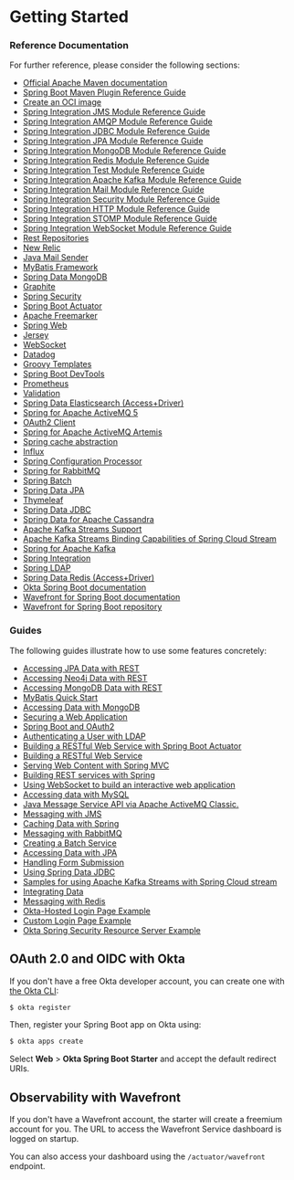 # Getting Started

### Reference Documentation
For further reference, please consider the following sections:

* [Official Apache Maven documentation](https://maven.apache.org/guides/index.html)
* [Spring Boot Maven Plugin Reference Guide](https://docs.spring.io/spring-boot/docs/2.4.1/maven-plugin/reference/html/)
* [Create an OCI image](https://docs.spring.io/spring-boot/docs/2.4.1/maven-plugin/reference/html/#build-image)
* [Spring Integration JMS Module Reference Guide](https://docs.spring.io/spring-integration/reference/html/jms.html)
* [Spring Integration AMQP Module Reference Guide](https://docs.spring.io/spring-integration/reference/html/amqp.html)
* [Spring Integration JDBC Module Reference Guide](https://docs.spring.io/spring-integration/reference/html/jdbc.html)
* [Spring Integration JPA Module Reference Guide](https://docs.spring.io/spring-integration/reference/html/jpa.html)
* [Spring Integration MongoDB Module Reference Guide](https://docs.spring.io/spring-integration/reference/html/mongodb.html)
* [Spring Integration Redis Module Reference Guide](https://docs.spring.io/spring-integration/reference/html/redis.html)
* [Spring Integration Test Module Reference Guide](https://docs.spring.io/spring-integration/reference/html/testing.html)
* [Spring Integration Apache Kafka Module Reference Guide](https://docs.spring.io/spring-integration/reference/html/kafka.html)
* [Spring Integration Mail Module Reference Guide](https://docs.spring.io/spring-integration/reference/html/mail.html)
* [Spring Integration Security Module Reference Guide](https://docs.spring.io/spring-integration/reference/html/security.html)
* [Spring Integration HTTP Module Reference Guide](https://docs.spring.io/spring-integration/reference/html/http.html)
* [Spring Integration STOMP Module Reference Guide](https://docs.spring.io/spring-integration/reference/html/stomp.html)
* [Spring Integration WebSocket Module Reference Guide](https://docs.spring.io/spring-integration/reference/html/websocket.html)
* [Rest Repositories](https://docs.spring.io/spring-boot/docs/2.4.1/reference/htmlsingle/#howto-use-exposing-spring-data-repositories-rest-endpoint)
* [New Relic](https://docs.spring.io/spring-boot/docs/2.4.1/reference/html/production-ready-features.html#production-ready-metrics-export-new-relic)
* [Java Mail Sender](https://docs.spring.io/spring-boot/docs/2.4.1/reference/htmlsingle/#boot-features-email)
* [MyBatis Framework](https://mybatis.org/spring-boot-starter/mybatis-spring-boot-autoconfigure/)
* [Spring Data MongoDB](https://docs.spring.io/spring-boot/docs/2.4.1/reference/htmlsingle/#boot-features-mongodb)
* [Graphite](https://docs.spring.io/spring-boot/docs/2.4.1/reference/html/production-ready-features.html#production-ready-metrics-export-graphite)
* [Spring Security](https://docs.spring.io/spring-boot/docs/2.4.1/reference/htmlsingle/#boot-features-security)
* [Spring Boot Actuator](https://docs.spring.io/spring-boot/docs/2.4.1/reference/htmlsingle/#production-ready)
* [Apache Freemarker](https://docs.spring.io/spring-boot/docs/2.4.1/reference/htmlsingle/#boot-features-spring-mvc-template-engines)
* [Spring Web](https://docs.spring.io/spring-boot/docs/2.4.1/reference/htmlsingle/#boot-features-developing-web-applications)
* [Jersey](https://docs.spring.io/spring-boot/docs/2.4.1/reference/htmlsingle/#boot-features-jersey)
* [WebSocket](https://docs.spring.io/spring-boot/docs/2.4.1/reference/htmlsingle/#boot-features-websockets)
* [Datadog](https://docs.spring.io/spring-boot/docs/2.4.1/reference/html/production-ready-features.html#production-ready-metrics-export-datadog)
* [Groovy Templates](https://docs.spring.io/spring-boot/docs/2.4.1/reference/htmlsingle/#boot-features-spring-mvc-template-engines)
* [Spring Boot DevTools](https://docs.spring.io/spring-boot/docs/2.4.1/reference/htmlsingle/#using-boot-devtools)
* [Prometheus](https://docs.spring.io/spring-boot/docs/2.4.1/reference/html/production-ready-features.html#production-ready-metrics-export-prometheus)
* [Validation](https://docs.spring.io/spring-boot/docs/2.4.1/reference/htmlsingle/#boot-features-validation)
* [Spring Data Elasticsearch (Access+Driver)](https://docs.spring.io/spring-boot/docs/2.4.1/reference/htmlsingle/#boot-features-elasticsearch)
* [Spring for Apache ActiveMQ 5](https://docs.spring.io/spring-boot/docs/2.4.1/reference/htmlsingle/#boot-features-activemq)
* [OAuth2 Client](https://docs.spring.io/spring-boot/docs/2.4.1/reference/htmlsingle/#boot-features-security-oauth2-client)
* [Spring for Apache ActiveMQ Artemis](https://docs.spring.io/spring-boot/docs/2.4.1/reference/htmlsingle/#boot-features-artemis)
* [Spring cache abstraction](https://docs.spring.io/spring-boot/docs/2.4.1/reference/htmlsingle/#boot-features-caching)
* [Influx](https://docs.spring.io/spring-boot/docs/2.4.1/reference/html/production-ready-features.html#production-ready-metrics-export-influx)
* [Spring Configuration Processor](https://docs.spring.io/spring-boot/docs/2.4.1/reference/htmlsingle/#configuration-metadata-annotation-processor)
* [Spring for RabbitMQ](https://docs.spring.io/spring-boot/docs/2.4.1/reference/htmlsingle/#boot-features-amqp)
* [Spring Batch](https://docs.spring.io/spring-boot/docs/2.4.1/reference/htmlsingle/#howto-batch-applications)
* [Spring Data JPA](https://docs.spring.io/spring-boot/docs/2.4.1/reference/htmlsingle/#boot-features-jpa-and-spring-data)
* [Thymeleaf](https://docs.spring.io/spring-boot/docs/2.4.1/reference/htmlsingle/#boot-features-spring-mvc-template-engines)
* [Spring Data JDBC](https://docs.spring.io/spring-data/jdbc/docs/current/reference/html/)
* [Spring Data for Apache Cassandra](https://docs.spring.io/spring-boot/docs/2.4.1/reference/htmlsingle/#boot-features-cassandra)
* [Apache Kafka Streams Support](https://docs.spring.io/spring-kafka/docs/current/reference/html/_reference.html#kafka-streams)
* [Apache Kafka Streams Binding Capabilities of Spring Cloud Stream](https://docs.spring.io/spring-cloud-stream/docs/current/reference/htmlsingle/#_kafka_streams_binding_capabilities_of_spring_cloud_stream)
* [Spring for Apache Kafka](https://docs.spring.io/spring-boot/docs/2.4.1/reference/htmlsingle/#boot-features-kafka)
* [Spring Integration](https://docs.spring.io/spring-boot/docs/2.4.1/reference/htmlsingle/#boot-features-integration)
* [Spring LDAP](https://docs.spring.io/spring-boot/docs/2.4.1/reference/htmlsingle/#boot-features-ldap)
* [Spring Data Redis (Access+Driver)](https://docs.spring.io/spring-boot/docs/2.4.1/reference/htmlsingle/#boot-features-redis)
* [Okta Spring Boot documentation](https://github.com/okta/okta-spring-boot#readme)
* [Wavefront for Spring Boot documentation](https://docs.wavefront.com/wavefront_springboot.html)
* [Wavefront for Spring Boot repository](https://github.com/wavefrontHQ/wavefront-spring-boot)

### Guides
The following guides illustrate how to use some features concretely:

* [Accessing JPA Data with REST](https://spring.io/guides/gs/accessing-data-rest/)
* [Accessing Neo4j Data with REST](https://spring.io/guides/gs/accessing-neo4j-data-rest/)
* [Accessing MongoDB Data with REST](https://spring.io/guides/gs/accessing-mongodb-data-rest/)
* [MyBatis Quick Start](https://github.com/mybatis/spring-boot-starter/wiki/Quick-Start)
* [Accessing Data with MongoDB](https://spring.io/guides/gs/accessing-data-mongodb/)
* [Securing a Web Application](https://spring.io/guides/gs/securing-web/)
* [Spring Boot and OAuth2](https://spring.io/guides/tutorials/spring-boot-oauth2/)
* [Authenticating a User with LDAP](https://spring.io/guides/gs/authenticating-ldap/)
* [Building a RESTful Web Service with Spring Boot Actuator](https://spring.io/guides/gs/actuator-service/)
* [Building a RESTful Web Service](https://spring.io/guides/gs/rest-service/)
* [Serving Web Content with Spring MVC](https://spring.io/guides/gs/serving-web-content/)
* [Building REST services with Spring](https://spring.io/guides/tutorials/bookmarks/)
* [Using WebSocket to build an interactive web application](https://spring.io/guides/gs/messaging-stomp-websocket/)
* [Accessing data with MySQL](https://spring.io/guides/gs/accessing-data-mysql/)
* [Java Message Service API via Apache ActiveMQ Classic.](https://spring.io/guides/gs/messaging-jms/)
* [Messaging with JMS](https://spring.io/guides/gs/messaging-jms/)
* [Caching Data with Spring](https://spring.io/guides/gs/caching/)
* [Messaging with RabbitMQ](https://spring.io/guides/gs/messaging-rabbitmq/)
* [Creating a Batch Service](https://spring.io/guides/gs/batch-processing/)
* [Accessing Data with JPA](https://spring.io/guides/gs/accessing-data-jpa/)
* [Handling Form Submission](https://spring.io/guides/gs/handling-form-submission/)
* [Using Spring Data JDBC](https://github.com/spring-projects/spring-data-examples/tree/master/jdbc/basics)
* [Samples for using Apache Kafka Streams with Spring Cloud stream](https://github.com/spring-cloud/spring-cloud-stream-samples/tree/master/kafka-streams-samples)
* [Integrating Data](https://spring.io/guides/gs/integration/)
* [Messaging with Redis](https://spring.io/guides/gs/messaging-redis/)
* [Okta-Hosted Login Page Example](https://github.com/okta/samples-java-spring/tree/master/okta-hosted-login)
* [Custom Login Page Example](https://github.com/okta/samples-java-spring/tree/master/custom-login)
* [Okta Spring Security Resource Server Example](https://github.com/okta/samples-java-spring/tree/master/resource-server)

## OAuth 2.0 and OIDC with Okta

If you don't have a free Okta developer account, you can create one with [the Okta CLI](https://cli.okta.com):

```bash
$ okta register
```

Then, register your Spring Boot app on Okta using:

```bash
$ okta apps create
```

Select **Web** > **Okta Spring Boot Starter** and accept the default redirect URIs.

## Observability with Wavefront

If you don't have a Wavefront account, the starter will create a freemium account for you.
The URL to access the Wavefront Service dashboard is logged on startup.

You can also access your dashboard using the `/actuator/wavefront` endpoint.
